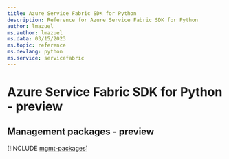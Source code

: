```yaml
---
title: Azure Service Fabric SDK for Python
description: Reference for Azure Service Fabric SDK for Python
author: lmazuel
ms.author: lmazuel
ms.data: 03/15/2023
ms.topic: reference
ms.devlang: python
ms.service: servicefabric
---
```

# Azure Service Fabric SDK for Python - preview

## Management packages - preview
[!INCLUDE [mgmt-packages](service-fabric-mgmt-index.md)]